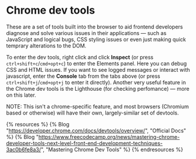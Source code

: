 # Chrome dev tools

These are a set of tools built into the browser to aid frontend developers diagnose and solve various issues in their applications — such as JavaScript and logical bugs, CSS styling issues or even just making quick temprary alterations to the DOM.

To enter the dev tools, right click and click **Inspect** (or press `ctrl+shift+c`/`cmd+opt+c`) to enter the Elements panel. Here you can debug CSS and HTML issues. If you want to see logged messages or interact with javascript, enter the **Console** tab from the tabs above (or press `ctrl+shift+j`/`cmd+opt+j` to enter it directly). Another very useful feature in the Chrome dev tools is the Lighthouse (for checking perfomance) — more on this later.

NOTE: This isn't a chrome-specific feature, and most browsers (Chromium based or otherwise) will have their own, largely-similar set of devtools.

{% resources %}
  {% Blog "https://developer.chrome.com/docs/devtools/overview/", "Official Docs" %}
  {% Blog "https://www.freecodecamp.org/news/mastering-chrome-developer-tools-next-level-front-end-development-techniques-3ac0b6fe8a3/", "Mastering Chrome Dev Tools" %}
{% endresources %}
